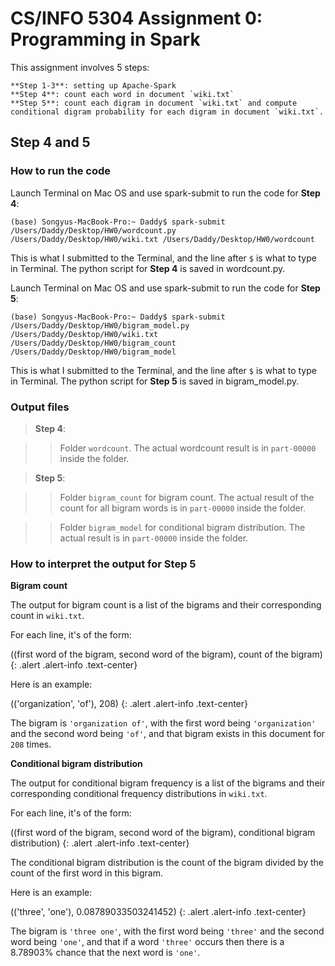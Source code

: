# CS/INFO 5304 Assignment 0: Programming in Spark

This assignment involves 5 steps:

	**Step 1-3**: setting up Apache-Spark
	**Step 4**: count each word in document `wiki.txt`
	**Step 5**: count each digram in document `wiki.txt` and compute conditional digram probability for each digram in document `wiki.txt`.

## Step 4 and 5

### How to run the code

Launch Terminal on Mac OS and use spark-submit to run the code for **Step 4**:

```
(base) Songyus-MacBook-Pro:~ Daddy$ spark-submit /Users/Daddy/Desktop/HW0/wordcount.py /Users/Daddy/Desktop/HW0/wiki.txt /Users/Daddy/Desktop/HW0/wordcount
```

This is what I submitted to the Terminal, and the line after `$` is what to type in Terminal. The python script for **Step 4** is saved in wordcount.py.

Launch Terminal on Mac OS and use spark-submit to run the code for **Step 5**:

```
(base) Songyus-MacBook-Pro:~ Daddy$ spark-submit /Users/Daddy/Desktop/HW0/bigram_model.py /Users/Daddy/Desktop/HW0/wiki.txt /Users/Daddy/Desktop/HW0/bigram_count /Users/Daddy/Desktop/HW0/bigram_model
```

This is what I submitted to the Terminal, and the line after `$` is what to type in Terminal. The python script for **Step 5** is saved in bigram_model.py.

### Output files

> **Step 4**:

> > Folder `wordcount`. The actual wordcount result is in `part-00000` inside the folder.

> **Step 5**:

> > Folder `bigram_count` for bigram count. The actual result of the count for all bigram words is in `part-00000` inside the folder.

> > Folder `bigram_model` for conditional bigram distribution. The actual result is in `part-00000` inside the folder.

### How to interpret the output for Step 5

**Bigram count**

The output for bigram count is a list of the bigrams and their corresponding count in `wiki.txt`.

For each line, it's of the form:

((first word of the bigram, second word of the bigram), count of the bigram)
{: .alert .alert-info .text-center}

Here is an example:

(('organization', 'of'), 208)
{: .alert .alert-info .text-center}

The bigram is `'organization of'`, with the first word being `'organization'` and the second word being `'of'`, and that bigram exists in this document for `208` times.

**Conditional bigram distribution**

The output for conditional bigram frequency is a list of the bigrams and their corresponding conditional frequency distributions in `wiki.txt`.

For each line, it's of the form:

((first word of the bigram, second word of the bigram), conditional bigram distribution)
{: .alert .alert-info .text-center}

The conditional bigram distribution is the count of the bigram divided by the count of the first word in this bigram.

Here is an example:

(('three', 'one'), 0.08789033503241452)
{: .alert .alert-info .text-center}

The bigram is `'three one'`, with the first word being `'three'` and the second word being `'one'`, and that if a word `'three'` occurs then there is a 8.78903% chance that the next word is `'one'`.


